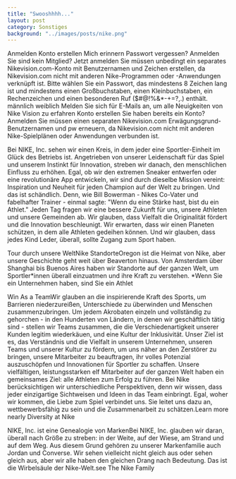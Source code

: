 ```yaml
---
title: "Swooshhhh..."
layout: post
category: Sonstiges
background: "../images/posts/nike.png"
---
```


Anmelden Konto erstellen Mich erinnern Passwort vergessen? Anmelden Sie sind kein Mitglied? Jetzt anmelden Sie müssen unbedingt ein separates Nikevision.com-Konto mit Benutzernamen und Zeichen erstellen, da Nikevision.com nicht mit anderen Nike-Programmen oder -Anwendungen verknüpft ist. Bitte wählen Sie ein Passwort, das mindestens 8 Zeichen lang ist und mindestens einen Großbuchstaben, einen Kleinbuchstaben, ein Rechenzeichen und einen besonderen Ruf ($#@!%&\*-+=?,.) enthält. männlich weiblich Melden Sie sich für E-Mails an, um alle Neuigkeiten von Nike Vision zu erfahren Konto erstellen Sie haben bereits ein Konto? Anmelden Sie müssen einen separaten Nikevision.com Erwägungsgrund-Benutzernamen und pw erneuern, da Nikevision.com nicht mit anderen Nike-Spielplänen oder Anwendungen verbunden ist.

Bei NIKE, Inc. sehen wir einen Kreis, in dem jeder eine Sportler-Einheit im Glück des Betriebs ist. Angetrieben von unserer Leidenschaft für das Spiel und unserem Instinkt für Innovation, streben wir danach, den menschlichen Einfluss zu erhöhen. Egal, ob wir den extremen Sneaker entwerfen oder eine revolutionäre App entwickeln, wir sind durch dieselbe Mission vereint: Inspiration und Neuheit für jeden Champion auf der Welt zu bringen. Und das ist schändlich. Denn, wie Bill Bowerman - Nikes Co-Vater und fabelhafter Trainer - einmal sagte: "Wenn du eine Stärke hast, bist du ein Athlet." Jeden Tag fragen wir eine bessere Zukunft für uns, unsere Athleten und unsere Gemeinden ab. Wir glauben, dass Vielfalt die Originalität fördert und die Innovation beschleunigt. Wir erwarten, dass wir einen Planeten schützen, in dem alle Athleten gedeihen können. Und wir glauben, dass jedes Kind Leder, überall, sollte Zugang zum Sport haben.

Tour durch unsere WeltNike StandorteOregon ist die Heimat von Nike, aber unsere Geschichte geht weit über Beaverton hinaus. Von Amsterdam über Shanghai bis Buenos Aires haben wir Standorte auf der ganzen Welt, um Sportler*innen überall einzuatmen und ihre Kraft zu verstehen. *Wenn Sie ein Unternehmen haben, sind Sie ein Athlet

Win As a TeamWir glauben an die inspirierende Kraft des Sports, um Barrieren niederzureißen, Unterschiede zu überwinden und Menschen zusammenzubringen. Um jedem Akrobaten einzeln und vollständig zu gehorchen - in den Hunderten von Ländern, in denen wir geschäftlich tätig sind - stellen wir Teams zusammen, die die Verschiedenartigkeit unserer Kunden legitim wiederkäuen, und eine Kultur der Inklusivität. Unser Ziel ist es, das Verständnis und die Vielfalt in unserem Unternehmen, unseren Teams und unserer Kultur zu fördern, um uns näher an den Zerstörer zu bringen, unsere Mitarbeiter zu beauftragen, ihr volles Potenzial auszuschöpfen und Innovationen für Sportler zu schaffen. Unsere vielfältigen, leistungsstarken elf Mitarbeiter auf der ganzen Welt haben ein gemeinsames Ziel: alle Athleten zum Erfolg zu führen. Bei Nike berücksichtigen wir unterschiedliche Perspektiven, denn wir wissen, dass jeder einzigartige Sichtweisen und Ideen in das Team einbringt. Egal, woher wir kommen, die Liebe zum Spiel verbindet uns. Sie leitet uns dazu an, wettbewerbsfähig zu sein und die Zusammenarbeit zu schätzen.Learn more nearly Diversity at Nike

NIKE, Inc. ist eine Genealogie von MarkenBei NIKE, Inc. glauben wir daran, überall nach Größe zu streben: in der Weite, auf der Wiese, am Strand und auf dem Weg. Aus diesem Grund gehören zu unserer Markenfamilie auch Jordan und Converse. Wir sehen vielleicht nicht gleich aus oder sehen gleich aus, aber wir alle haben den gleichen Drang nach Bedeutung. Das ist die Wirbelsäule der Nike-Welt.see The Nike Family
